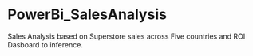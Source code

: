 # PowerBi_SalesAnalysis

Sales Analysis based on Superstore sales across Five countries and ROI Dasboard to inference.
